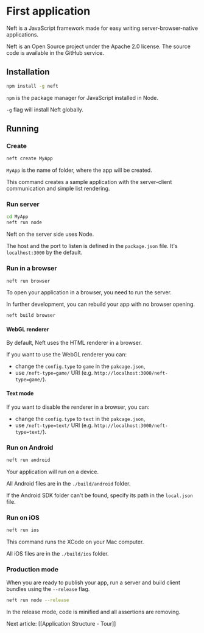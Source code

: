 First application
===

Neft is a JavaScript framework made for easy writing server-browser-native applications.

Neft is an Open Source project under the Apache 2.0 license. The source code is available in the GitHub service.

Installation
---

```bash
npm install -g neft
```

`npm` is the package manager for JavaScript installed in Node.

`-g` flag will install Neft globally.

Running
---

### Create

```bash
neft create MyApp
```

`MyApp` is the name of folder, where the app will be created.

This command creates a sample application with the server-client communication and simple list rendering.

### Run server

```bash
cd MyApp
neft run node
```

Neft on the server side uses Node.

The host and the port to listen is defined in the `package.json` file.
It's `localhost:3000` by the default.

### Run in a browser

```bash
neft run browser
```

To open your application in a browser, you need to run the server.

In further development, you can rebuild your app with no browser opening.

```bash
neft build browser
```

#### WebGL renderer

By default, Neft uses the HTML renderer in a browser.

If you want to use the WebGL renderer you can:
- change the `config.type` to `game` in the `pakcage.json`,
- use `/neft-type=game/` URI (e.g. `http://localhost:3000/neft-type=game/`).

#### Text mode

If you want to disable the renderer in a browser, you can:
- change the `config.type` to `text` in the `pakcage.json`,
- use `/neft-type=text/` URI (e.g. `http://localhost:3000/neft-type=text/`).

### Run on Android

```bash
neft run android
```

Your application will run on a device.

All Android files are in the `./build/android` folder.

If the Android SDK folder can't be found, specify its path in the `local.json` file.

### Run on iOS

```bash
neft run ios
```

This command runs the XCode on your Mac computer.

All iOS files are in the `./build/ios` folder.

### Production mode

When you are ready to publish your app, run a server and build client bundles using the `--release` flag.

```bash
neft run node --release
```

In the release mode, code is minified and all assertions are removing.

Next article: [[Application Structure - Tour]]
